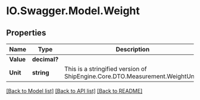 # IO.Swagger.Model.Weight
## Properties

Name | Type | Description | Notes
------------ | ------------- | ------------- | -------------
**Value** | **decimal?** |  | [optional] 
**Unit** | **string** | This is a stringified version of ShipEngine.Core.DTO.Measurement.WeightUnits | [optional] 

[[Back to Model list]](../README.md#documentation-for-models) [[Back to API list]](../README.md#documentation-for-api-endpoints) [[Back to README]](../README.md)

